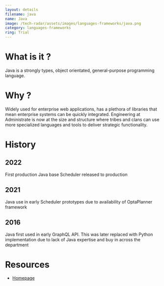 ```yaml
---
layout: details
filename: java
name: Java
image: /tech-radar/assets/images/languages-frameworks/java.png
category: languages-frameworks
ring: Trial
---
```


# What is it ?
Java is a strongly types, object orientated, general-purpose programming language. 

# Why ?
Widely used for enterprise web applications, has a plethora of libraries that mean enterprise systems can be quickly integrated. Engineering at Administrate is now at the size and structure where tribes and clans can use more specialized languages and tools to deliver strategic functionality.

# History
## 2022
First production Java base Scheduler released to production

## 2021
Java use in early Scheduler prototypes due to availability of OptaPlanner framework

## 2016
Java first used in early GraphQL API. This was later replaced with Python implementation due to lack of Java expertise and buy in across the department


# Resources
- [Homepage](https://www.java.com/)
